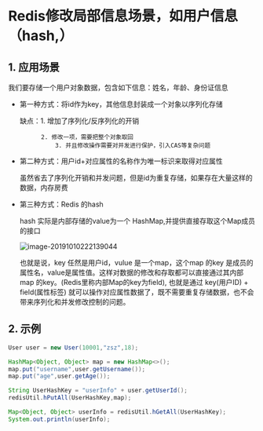 # Redis修改局部信息场景，如用户信息（hash,）

## 1. 应用场景

我们要存储一个用户对象数据，包含如下信息：姓名，年龄、身份证信息

- 第一种方式：将id作为key，其他信息封装成一个对象以序列化存储

  缺点：1. 增加了序列化/反序列化的开销

     	    2. 修改一项，需要把整个对象取回
        	    3. 并且修改操作需要对并发进行保护，引入CAS等复杂问题

- 第二种方式：用户id+对应属性的名称作为唯一标识来取得对应属性

  虽然省去了序列化开销和并发问题，但是id为重复存储，如果存在大量这样的数据，内存房费

- 第三种方式：Redis 的hash

  hash 实际是内部存储的value为一个 HashMap,并提供直接存取这个Map成员的接口

  ![image-20191010222139044](https://zszblog.oss-cn-beijing.aliyuncs.com/zszblog/blogimage-master/img/image-20191010222139044.png)

  也就是说，key 任然是用户id，vulue 是一个map，这个map 的key 是成员的属性名，value是属性值。这样对数据的修改和存取都可以直接通过其内部map 的key。(Redis里称内部Map的key为field), 也就是通过 key(用户ID) + field(属性标签) 就可以操作对应属性数据了，既不需要重复存储数据，也不会带来序列化和并发修改控制的问题。

## 2. 示例

```java
User user = new User(10001,"zsz",18);

HashMap<Object, Object> map = new HashMap<>();
map.put("username",user.getUsername());
map.put("age",user.getAge());

String UserHashKey = "userInfo" + user.getUserId();
redisUtil.hPutAll(UserHashKey,map);

Map<Object, Object> userInfo = redisUtil.hGetAll(UserHashKey);
System.out.println(userInfo);
```

